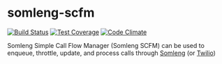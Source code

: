 # somleng-scfm

[![Build Status](https://travis-ci.org/somleng/somleng-scfm.svg?branch=master)](https://travis-ci.org/somleng/somleng-scfm)
[![Test Coverage](https://codeclimate.com/github/somleng/somleng-scfm/badges/coverage.svg)](https://codeclimate.com/github/somleng/somleng-scfm/coverage)
[![Code Climate](https://codeclimate.com/github/somleng/somleng-scfm/badges/gpa.svg)](https://codeclimate.com/github/somleng/somleng-scfm)

Somleng Simple Call Flow Manager (Somleng SCFM) can be used to enqueue, throttle, update, and process calls through [Somleng](https://github.com/somleng/twilreapi) (or [Twilio](twilio.com))
